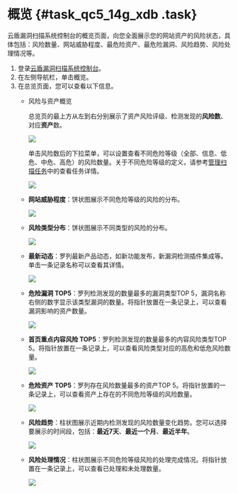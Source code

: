 # 概览 {#task_qc5_14g_xdb .task}

云盾漏洞扫描系统控制台的概览页面，向您全面展示您的网站资产的风险状态，具体包括：风险数量、网站威胁程度、最危险资产、最危险漏洞、风险趋势、风险处理情况等。

1.  登录[云盾漏洞扫描系统控制台](https://yundun.console.aliyun.com/?p=avds)。
2.  在左侧导航栏，单击概览。
3.  在总览页面，您可以查看以下信息。 
    -   风险与资产概览

        总览页的最上方从左到右分别展示了资产风险评级、检测发现的**风险数**、对应**资产**数。

        ![](http://static-aliyun-doc.oss-cn-hangzhou.aliyuncs.com/assets/img/13736/15584918293620_zh-CN.png)

        单击风险数后的下拉菜单，可以设置查看不同危险等级（全部、信息、低危、中危、高危）的风险数量。关于不同危险等级的定义，请参考[管理扫描任务](cn.zh-CN/用户指南/扫描任务/管理扫描任务.md#)中的查看任务详情。

        ![](http://static-aliyun-doc.oss-cn-hangzhou.aliyuncs.com/assets/img/13736/15584918303621_zh-CN.png)

    -   **网站威胁程度**：饼状图展示不同危险等级的风险的分布。

        ![](http://static-aliyun-doc.oss-cn-hangzhou.aliyuncs.com/assets/img/13736/15584918373622_zh-CN.png)

    -   **风险类型分布**：饼状图展示不同类型的风险的分布。

        ![](http://static-aliyun-doc.oss-cn-hangzhou.aliyuncs.com/assets/img/13736/155849183712723_zh-CN.png)

    -   **最新动态**：罗列最新产品动态，如新功能发布，新漏洞检测插件集成等。单击一条记录名称可以查看其详情。

        ![](http://static-aliyun-doc.oss-cn-hangzhou.aliyuncs.com/assets/img/13736/155849183712724_zh-CN.png)

    -   **危险漏洞 TOP5**：罗列检测发现的数量最多的漏洞类型TOP 5，漏洞名称右侧的数字显示该类型漏洞的数量。将指针放置在一条记录上，可以查看漏洞影响的资产数量。

        ![](http://static-aliyun-doc.oss-cn-hangzhou.aliyuncs.com/assets/img/13736/155849183712725_zh-CN.png)

    -   **首页重点内容风险 TOP5**：罗列检测发现的数量最多的内容风险类型TOP 5。将指针放置在一条记录上，可以查看风险类型对应的高危和低危风险数量。

        ![](http://static-aliyun-doc.oss-cn-hangzhou.aliyuncs.com/assets/img/13736/155849183712726_zh-CN.png)

    -   **危险资产 TOP5**：罗列存在风险数量最多的资产TOP 5。将指针放置的一条记录上，可以查看资产上存在的不同危险等级的风险数量。

        ![](http://static-aliyun-doc.oss-cn-hangzhou.aliyuncs.com/assets/img/13736/155849183712727_zh-CN.png)

    -   **风险趋势**：柱状图展示近期内检测发现的风险数量变化趋势。您可以选择要展示的时间段，包括：**最近7天**、**最近一个月**、**最近半年**。

        ![](http://static-aliyun-doc.oss-cn-hangzhou.aliyuncs.com/assets/img/13736/155849183712728_zh-CN.png)

    -   **风险处理情况**：柱状图展示不同危险等级风险的处理完成情况。将指针放置在一条记录上，可以查看已处理和未处理数量。

        ![](http://static-aliyun-doc.oss-cn-hangzhou.aliyuncs.com/assets/img/13736/155849183712729_zh-CN.png)



